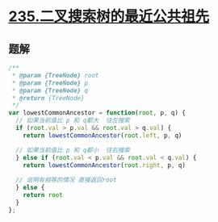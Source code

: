 # [235.二叉搜索树的最近公共祖先](https://leetcode-cn.com/problems/lowest-common-ancestor-of-a-binary-search-tree/)


## 题解
```js
/**
 * @param {TreeNode} root
 * @param {TreeNode} p
 * @param {TreeNode} q
 * @return {TreeNode}
 */
var lowestCommonAncestor = function(root, p, q) {
  // 如果当前值比 p 和 q都大  往左搜索
  if (root.val > p.val && root.val > q.val) {
    return lowestCommonAncestor(root.left, p, q)

  // 如果当前值比 p 和 q都小  往右搜索
  } else if (root.val < p.val && root.val < q.val) {
    return lowestCommonAncestor(root.right, p, q)
  
  // 说明有相等的情况 直接返回root
  } else {
    return root
  }
};
```